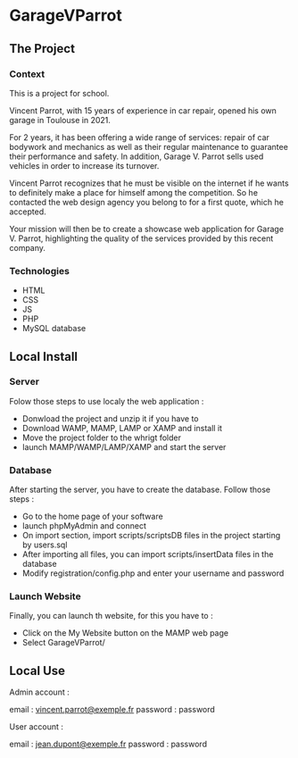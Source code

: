 # GarageVParrot

## The Project

### Context

This is a project for school.

Vincent Parrot, with 15 years of experience in car repair, opened his own garage in Toulouse in 2021.

For 2 years, it has been offering a wide range of services: repair of car bodywork and mechanics as well as their regular maintenance to guarantee their performance and safety. In addition, Garage V. Parrot sells used vehicles in order to increase its turnover.

Vincent Parrot recognizes that he must be visible on the internet if he wants to definitely make a place for himself among the competition. So he contacted the web design agency you belong to for a first quote, which he accepted.

Your mission will then be to create a showcase web application for Garage V. Parrot, highlighting the quality of the services provided by this recent company.

### Technologies

* HTML
* CSS
* JS
* PHP
* MySQL database

## Local Install

### Server

Folow those steps to use localy the web application : 

* Donwload the project and unzip it if you have to
* Download WAMP, MAMP, LAMP or XAMP and install it
* Move the project folder to the whrigt folder
* launch MAMP/WAMP/LAMP/XAMP and start the server

### Database

After starting the server, you have to create the database. Follow those steps :

* Go to the home page of your software
* launch phpMyAdmin and connect
* On import section, import scripts/scriptsDB files in the project starting by users.sql
* After importing all files, you can import scripts/insertData files in the database
* Modify registration/config.php and enter your username and password

### Launch Website

Finally, you can launch th website, for this you have to : 

* Click on the My Website button on the MAMP web page
* Select GarageVParrot/

## Local Use

Admin account : 

email : vincent.parrot@exemple.fr
password : password

User account : 

email : jean.dupont@exemple.fr
password : password
